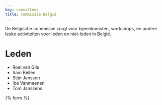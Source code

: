 ```yaml
---
key: committees
title: Commissie België
---
```

De Belgische commissie zorgt voor bijeenkomsten, workshops, en andere leuke activiteiten voor leden en niet-leden in België.

# Leden

* Roel van Gils
* Sam Bellen
* Stijn Janssen
* Ibe Vanmeenen
* Tom Janssens

{% form %}
